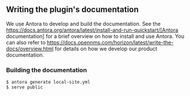 ## Writing the plugin's documentation

We use Antora to develop and build the documentation.
See the https://docs.antora.org/antora/latest/install-and-run-quickstart/[Antora documentation] for a brief overview on how to install and use Antora.
You can also refer to https://docs.opennms.com/horizon/latest/write-the-docs/overview.html for details on how we develop our product documentation.

### Building the documentation

```
$ antora generate local-site.yml
$ serve public
```

